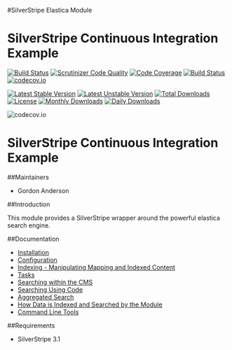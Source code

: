 #SilverStripe Elastica Module

# SilverStripe Continuous Integration Example
[![Build Status](https://travis-ci.org/gordonbanderson/silverstripe-elastica.svg?branch=master)](https://travis-ci.org/gordonbanderson/silverstripe-elastica)
[![Scrutinizer Code Quality](https://scrutinizer-ci.com/g/gordonbanderson/silverstripe-elastica/badges/quality-score.png?b=master)](https://scrutinizer-ci.com/g/gordonbanderson/silverstripe-elastica/?branch=master)
[![Code Coverage](https://scrutinizer-ci.com/g/gordonbanderson/silverstripe-elastica/badges/coverage.png?b=master)](https://scrutinizer-ci.com/g/gordonbanderson/silverstripe-elastica/?branch=master)
[![Build Status](https://scrutinizer-ci.com/g/gordonbanderson/silverstripe-elastica/badges/build.png?b=master)](https://scrutinizer-ci.com/g/gordonbanderson/silverstripe-elastica/build-status/master)
[![codecov.io](https://codecov.io/github/gordonbanderson/silverstripe-elastica/coverage.svg?branch=master)](https://codecov.io/github/gordonbanderson/silverstripe-elastica?branch=master)

[![Latest Stable Version](https://poser.pugx.org/weboftalent/elastica/version)](https://packagist.org/packages/weboftalent/elastica)
[![Latest Unstable Version](https://poser.pugx.org/weboftalent/elastica/v/unstable)](//packagist.org/packages/weboftalent/elastica)
[![Total Downloads](https://poser.pugx.org/weboftalent/elastica/downloads)](https://packagist.org/packages/weboftalent/elastica)
[![License](https://poser.pugx.org/weboftalent/elastica/license)](https://packagist.org/packages/weboftalent/elastica)
[![Monthly Downloads](https://poser.pugx.org/weboftalent/elastica/d/monthly)](https://packagist.org/packages/weboftalent/elastica)
[![Daily Downloads](https://poser.pugx.org/weboftalent/elastica/d/daily)](https://packagist.org/packages/weboftalent/elastica)

![codecov.io](https://codecov.io/github/gordonbanderson/silverstripe-elastica/branch.svg?branch=master)

# SilverStripe Continuous Integration Example



##Maintainers

* Gordon Anderson

##Introduction

This module provides a SilverStripe wrapper around the powerful elastica search engine.

##Documentation
* [Installation](./docs/en/Installation.md)
* [Configuration](./docs/en/Configuration.md)
* [Indexing - Manipulating Mapping and Indexed Content](./docs/en/Indexing.md)
* [Tasks](./docs/en/Tasks.md)
* [Searching within the CMS](./docs/en/SearchPages.md)
* [Searching Using Code](./docs/en/SearchingPHP.md)
* [Aggregated Search](./docs/en/Aggregation.md)
* [How Data is Indexed and Searched by the Module](./docs/en/HowDataIsIndexedAndSearched.md)
* [Command Line Tools](./docs/en/CommandLineTools.md)

##Requirements
* SilverStripe 3.1
